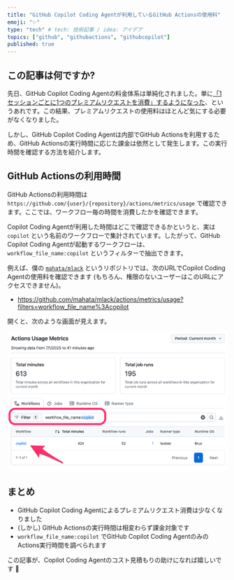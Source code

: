 ```yaml
---
title: "GitHub Copilot Coding Agentが利用しているGitHub Actionsの使用料"
emoji: "✨"
type: "tech" # tech: 技術記事 / idea: アイデア
topics: ["github", "githubactions", "githubcopilot"]
published: true
---
```


## この記事は何ですか?

先日、GitHub Copilot Coding Agentの料金体系は単純化されました。単に[「1セッションごとに1つのプレミアムリクエストを消費」するようになった](https://github.blog/jp/2025-07-11-github-copilot-coding-agent-now-uses-one-premium-request-per-session/)、というあれです。この結果、プレミアムリクエストの使用料はほとんど気にする必要がなくなりました。

しかし、GitHub Copilot Coding Agentは内部でGitHub Actionsを利用するため、GitHub Actionsの実行時間に応じた課金は依然として発生します。この実行時間を確認する方法を紹介します。

## GitHub Actionsの利用時間

GitHub Actionsの利用時間は `https://github.com/{user}/{repository}/actions/metrics/usage` で確認できます。ここでは、ワークフロー毎の時間を消費したかを確認できます。

Copilot Coding Agentが利用した時間はどこで確認できるかというと、実は `copilot` という名前のワークフローで集計されています。したがって、GitHub Copilot Coding Agentが起動するワークフローは、`workflow_file_name:copilot` というフィルターで抽出できます。

例えば、僕の [`mahata/mlack`](https://github.com/mahata/mlack) というリポジトリでは、次のURLでCopilot Coding Agentの使用料を確認できます (もちろん、権限のないユーザーはこのURLにアクセスできません)。

* https://github.com/mahata/mlack/actions/metrics/usage?filters=workflow_file_name%3Acopilot

開くと、次のような画面が見えます。

![Actions Usage for GitHub Copilot Coding Agent](/images/actions-usage-for-github-coding-agent/actions-usage.png)

## まとめ

* GitHub Copilot Coding Agentによるプレミアムリクエスト消費は少なくなりました
* (しかし) GitHub Actionsの実行時間は相変わらず課金対象です
* `workflow_file_name:copilot` でGitHub Copilot Coding AgentのみのActions実行時間を調べられます

この記事が、Copilot Coding Agentのコスト見積もりの助けになれば嬉しいです 🤖
